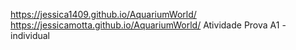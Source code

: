 https://jessica1409.github.io/AquariumWorld/
https://jessicamotta.github.io/AquariumWorld/
Atividade Prova A1 -  individual
